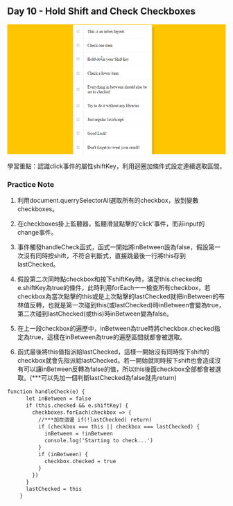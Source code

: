 ## Day 10 - Hold Shift and Check Checkboxes

<img src="https://github.com/min630/JavaScript30_practice/blob/main/10%20-%20Hold%20Shift%20and%20Check%20Checkboxes/play.gif" width="600" height="300" alt="screenshot"/>

學習重點：認識click事件的屬性shiftKey，利用迴圈加條件式設定連續選取區間。

### Practice Note

1. 利用document.querrySelectorAll選取所有的checkbox，放到變數checkboxes。

2. 在checkboxes掛上監聽器，監聽滑鼠點擊的'click'事件，而非input的change事件。
3. 事件觸發handleCheck函式，函式一開始將inBetween設為false，假設第一次沒有同時按shift，不符合判斷式，直接跳最後一行將this存到lastChecked。
4. 假設第二次同時點checkbox和按下shiftKey時，滿足this.checked和e.shiftKey為true的條件，此時利用forEach一一檢查所有checkbox，若checkbox為當次點擊的this或是上次點擊的lastChecked就把inBetween的布林值反轉，也就是第一次碰到this(或lastChecked)時inBetween會變為true，第二次碰到lastChecked(或this)時inBetween變為false。
5. 在上一段checkbox的遍歷中，inBetween為true時將checkbox.checked指定為true，這樣在inBetween為true的遍歷區間就都會被選取。
6. 函式最後將this值指派給lastChecked，這樣一開始沒有同時按下shift的checkbox就會先指派給lastChecked。若一開始就同時按下shift也會造成沒有可以讓inBetween反轉為false的值，所以this後面checkbox全部都會被選取。(***可以先加一個判斷lastChecked為false就先return)
```
function handleCheck(e) {
      let inBetween = false
      if (this.checked && e.shiftKey) {
        checkboxes.forEach(checkbox => {
          //***加在這邊 if(!lastChecked) return)
          if (checkbox === this || checkbox === lastChecked) {
            inBetween = !inBetween
            console.log('Starting to check...')
          }
          if (inBetween) {
            checkbox.checked = true
          }
        })
      }
      lastChecked = this
    }
```
